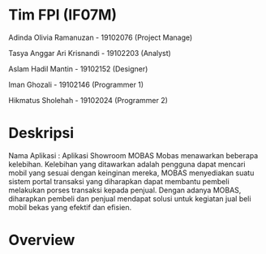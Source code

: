 # Tim FPI (IF07M)
Adinda Olivia Ramanuzan - 19102076 (Project Manage)

Tasya Anggar Ari Krisnandi - 19102203 (Analyst)

Aslam Hadil Mantin - 19102152 (Designer)

Iman Ghozali - 19102146 (Programmer 1)

Hikmatus Sholehah - 19102024 (Programmer 2)

# Deskripsi
Nama Aplikasi : Aplikasi Showroom MOBAS
Mobas menawarkan beberapa kelebihan. Kelebihan yang ditawarkan adalah pengguna dapat mencari mobil yang sesuai dengan keinginan mereka, MOBAS menyediakan suatu sistem portal transaksi yang diharapkan dapat membantu pembeli melakukan porses transaksi kepada penjual. Dengan adanya MOBAS, diharapkan pembeli dan penjual mendapat solusi untuk kegiatan jual beli mobil bekas yang efektif dan efisien.

# Overview

